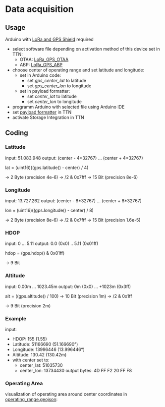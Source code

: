 # Data acquisition

## Usage
Arduino with [LoRa and GPS Shield](https://www.dragino.com/products/lora/item/108-lora-gps-shield.html) required

 - select software file depending on activation method of this device set in TTN:
   - OTAA: [LoRa_GPS_OTAA](./LoRa_GPS_OTAA/LoRa_GPS_OTAA.ino)
   - ABP: [LoRa_GPS_ABP](./LoRa_GPS_ABP/LoRa_GPS_ABP.ino)
 - choose center of operating range and set latitude and longitude:
   - set in Arduino code:
     - set *gps_center_lat* to latitude
     - set *gps_center_lon* to longitude
   - set in payload formatter:
     - set *center_lat* to latitude
     - set *center_lon* to longitude
 - programm Arduino with selected file using Arduino IDE
 - set [payload formatter](./payload_formatter.js) in TTN
 - activate Storage Integration in TTN

## Coding

### Latitude
input: 51.083.948
output: (center - 4\*32767) ... (center + 4\*32767)

lat = (uint16)((gps.latitude() - center) / 4)

-> 2 Byte (precision 4e-6) -> /2 & 0x7fff -> 15 Bit (precision 8e-6)

### Longitude
input: 13.727.262
output: (center - 8\*32767) ... (center + 8\*32767)

lon = (uint16)((gps.longitude() - center) / 8)

-> 2 Byte (precision 8e-6) -> /2 & 0x7fff -> 15 Bit (precision 1.6e-5)

### HDOP
input: 0 ... 5.11
output: 0.0 (0x0) .. 5.11 (0x01ff)

hdop = (gps.hdop() & 0x01ff)

->  9 Bit

### Altitude
input: 0.00m ... 1023.45m
output: 0m (0x0) ... +1023m (0x3ff)

alt = ((gps.altitude() / 100) -> 10 Bit (precision 1m) -> /2 & 0x1ff

-> 9 Bit (precision 2m)

### Example
input:
 - HDOP: 155 (1.55)
 - Latitude: 51166690 (51.166690°)
 - Longitude: 13996446 (13.996446°)
 - Altitude: 130.42 (130.42m)
 - with center set to:
   - center_lat: 51035730
   - center_lon: 13734430
output bytes: 4D FF F2 20 FF F8

### Operating Area
visualization of operating area around center coordinates in [operating_range.geojson](./operating_range.geojson):
